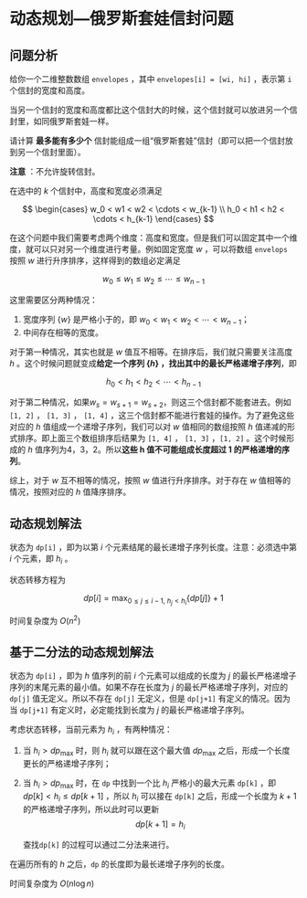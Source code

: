 # 动态规划—俄罗斯套娃信封问题

## 问题分析

给你一个二维整数数组 `envelopes` ，其中 `envelopes[i] = [wi, hi]` ，表示第 `i` 个信封的宽度和高度。

当另一个信封的宽度和高度都比这个信封大的时候，这个信封就可以放进另一个信封里，如同俄罗斯套娃一样。

请计算 **最多能有多少个** 信封能组成一组“俄罗斯套娃”信封（即可以把一个信封放到另一个信封里面）。

 **注意** ：不允许旋转信封。


在选中的 $k$ 个信封中，高度和宽度必须满足

$$
\begin{cases}
w_0 < w1 < w2 < \cdots < w_{k-1} \\
h_0 < h1 < h2 < \cdots < h_{k-1}
\end{cases}
$$

在这个问题中我们需要考虑两个维度：高度和宽度。但是我们可以固定其中一个维度，就可以只对另一个维度进行考量。例如固定宽度 $w$ ，可以将数组 `envelops` 按照 $w$ 进行升序排序，这样得到的数组必定满足

$$
w_0 \le w_1 \le w_2 \le \cdots \le w_{n-1}
$$

这里需要区分两种情况：

1. 宽度序列 $\{ w \}$ 是严格小于的，即 $w_0 < w_1 < w_2 < \cdots < w_{n-1}$；
2. 中间存在相等的宽度。


对于第一种情况，其实也就是 $w$ 值互不相等。在排序后，我们就只需要关注高度 $h$ 。这个时候问题就变成**给定一个序列 $\{ h \}$ ，找出其中的最长严格递增子序列**，即

$$
h_0 < h_1 < h_2 < \cdots < h_{n-1}
$$


对于第二种情况，如果$w_{s} = w_{s+1} = w_{s+2}$，则这三个信封都不能套进去。例如 `[1, 2]` ， `[1, 3]` ， `[1, 4]` ，这三个信封都不能进行套娃的操作。为了避免这些对应的 $h$ 值组成一个递增子序列，我们可以对 $w$ 值相同的数组按照 $h$ 值递减的形式排序。即上面三个数组排序后结果为 `[1, 4]` ， `[1, 3]` ，`[1, 2]` 。这个时候形成的 $h$ 值序列为4，3，2。所以**这些 **h** 值不可能组成长度超过 **1** 的严格递增的序列**。

综上，对于 $w$ 互不相等的情况，按照 $w$ 值进行升序排序。对于存在 $w$ 值相等的情况，按照对应的 $h$ 值降序排序。


## 动态规划解法

状态为 `dp[i]` ，即为以第 $i$ 个元素结尾的最长递增子序列长度。注意：必须选中第 $i$ 个元素，即 $h_i$ 。

状态转移方程为

$$
dp[i] = \max_{0 \le j \le i - 1, \ h_j < h_i } \{ dp[j] \} + 1
$$

时间复杂度为 $O(n^2)$


## 基于二分法的动态规划解法

状态为 `dp[i]` ，即为 $h$ 值序列的前 $i$ 个元素可以组成的长度为 $j$ 的最长严格递增子序列的末尾元素的最小值。如果不存在长度为 $j$ 的最长严格递增子序列，对应的 `dp[j]` 值无定义。所以不存在 `dp[j]` 无定义，但是 `dp[j+1]` 有定义的情况。因为当 `dp[j+1]` 有定义时，必定能找到长度为 $j$ 的最长严格递增子序列。

考虑状态转移，当前元素为 $h_i$ ，有两种情况：

1. 当 $h_i > dp_{\max}$ 时，则 $h_i$ 就可以跟在这个最大值 $dp_{\max}$ 之后，形成一个长度更长的严格递增子序列；
2. 当 $h_i > dp_{\max}$ 时，在 `dp` 中找到一个比 $h_i$ 严格小的最大元素 `dp[k]` ，即 $dp[k] < h_i \le dp[k+1]$ ，所以 $h_i$ 可以接在 `dp[k]` 之后，形成一个长度为 $k + 1$ 的严格递增子序列，所以此时可以更新
   $$
   dp[k+1] = h_i
   $$

    查找`dp[k]` 的过程可以通过二分法来进行。

在遍历所有的 $h$ 之后，`dp` 的长度即为最长递增子序列的长度。

时间复杂度为 $O(n \log n)$
